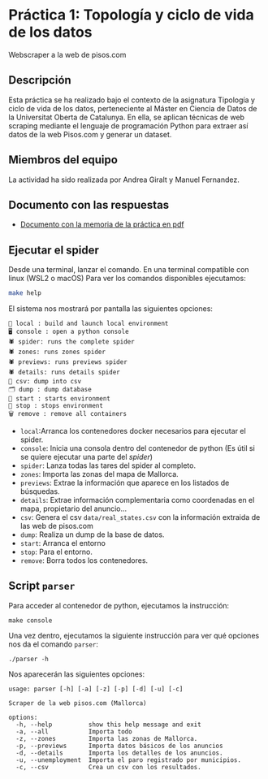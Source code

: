 # Práctica 1: Topología y ciclo de vida de los datos
Webscraper a la web de pisos.com

## Descripción
Esta práctica se ha realizado bajo el contexto de la asignatura Tipología y ciclo de vida de los datos, perteneciente al Máster en Ciencia de Datos de la Universitat Oberta de Catalunya. En ella, se aplican técnicas de web scraping mediante el lenguaje de programación Python para extraer así datos de la web Pisos.com y generar un dataset.

## Miembros del equipo
La actividad ha sido realizada por Andrea Giralt y Manuel Fernandez. 

## Documento con las respuestas
* [Documento con la memoria de la práctica en pdf](docs/memoria.pdf)

## Ejecutar el spider
Desde una terminal, lanzar el comando.
En una terminal compatible con linux (WSL2 o macOS) Para ver los comandos disponibles ejecutamos:

```bash
make help 
```

El sistema nos mostrará por pantalla las siguientes opciones:
```
🚀 local : build and launch local environment
🖥️ console : open a python console
🕷️ spider: runs the complete spider
🕷️ zones: runs zones spider
🕷️ previews: runs previews spider
🕷️ details: runs details spider
💾 csv: dump into csv
🗂️ dump : dump database
🏁 start : starts environment
🛑 stop : stops environment
🗑️ remove : remove all containers
```

* ```local```:Arranca los contenedores docker necesarios para ejecutar el spider.
* ```console```: Inicia una consola dentro del contenedor de python (Es útil si se quiere ejecutar una parte del *spider*)
* ```spider```: Lanza todas las tares del spider al completo.
* ```zones```: Importa las zonas del mapa de Mallorca.
* ```previews```: Extrae la información que aparece en los listados de búsquedas.
* ```details```: Extrae información complementaria como coordenadas en el mapa, propietario del anuncio...
* ```csv```: Genera el csv ```data/real_states.csv``` con la información extraida de las web de pisos.com
* ```dump```: Realiza un dump de la base de datos.
* ```start```: Arranca el entorno
* ```stop```: Para el entorno.
* ```remove```: Borra todos los contenedores.


## Script ```parser```
Para acceder al contenedor de python, ejecutamos la instrucción:
```
make console
```
Una vez dentro, ejecutamos la siguiente instrucción para ver qué opciones nos da el comando ```parser```:
```
./parser -h
```
Nos aparecerán las siguientes opciones:
```
usage: parser [-h] [-a] [-z] [-p] [-d] [-u] [-c]

Scraper de la web pisos.com (Mallorca)

options:
  -h, --help          show this help message and exit
  -a, --all           Importa todo
  -z, --zones         Importa las zonas de Mallorca.
  -p, --previews      Importa datos básicos de los anuncios
  -d, --details       Importa los detalles de los anuncios.
  -u, --unemployment  Importa el paro registrado por municipios.
  -c, --csv           Crea un csv con los resultados.
```

